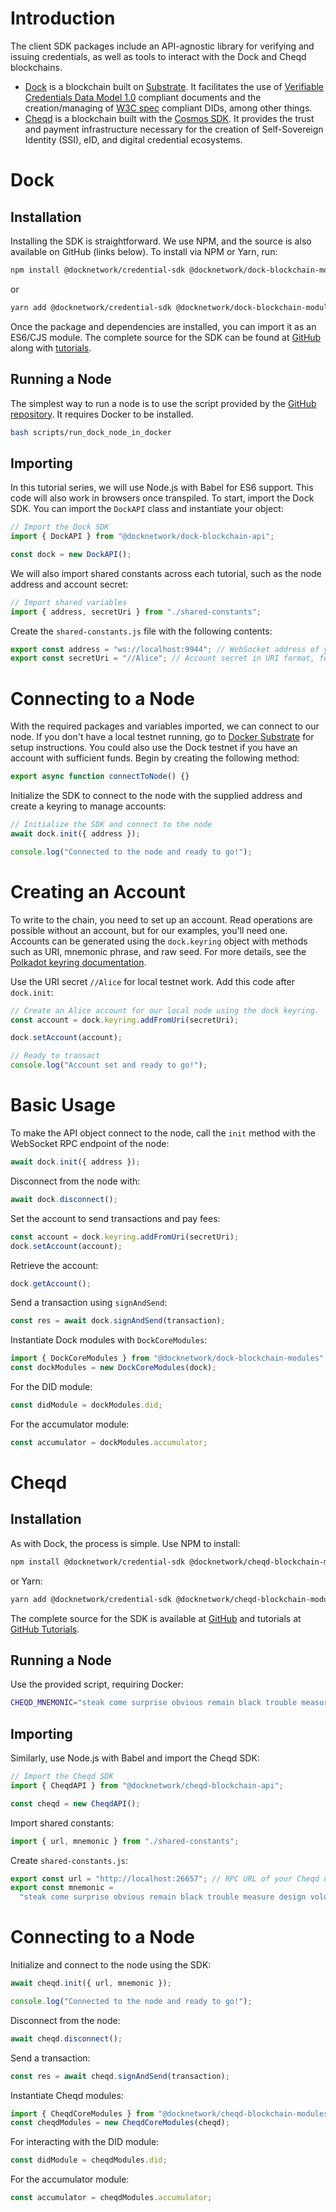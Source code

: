 # Introduction

The client SDK packages include an API-agnostic library for verifying and issuing credentials, as well as tools to interact with the Dock and Cheqd blockchains.

- [Dock](https://dock.io) is a blockchain built on [Substrate](https://www.parity.io/substrate/). It facilitates the use of [Verifiable Credentials Data Model 1.0](https://www.w3.org/TR/vc-data-model/) compliant documents and the creation/managing of [W3C spec](https://www.w3.org/TR/did-core) compliant DIDs, among other things.
- [Cheqd](https://cheqd.io/) is a blockchain built with the [Cosmos SDK](https://docs.cosmos.network/). It provides the trust and payment infrastructure necessary for the creation of Self-Sovereign Identity (SSI), eID, and digital credential ecosystems.

# Dock

## Installation

Installing the SDK is straightforward. We use NPM, and the source is also available on GitHub (links below). To install via NPM or Yarn, run:

```bash
npm install @docknetwork/credential-sdk @docknetwork/dock-blockchain-modules @docknetwork/dock-blockchain-api
```

or

```bash
yarn add @docknetwork/credential-sdk @docknetwork/dock-blockchain-modules @docknetwork/dock-blockchain-api
```

Once the package and dependencies are installed, you can import it as an ES6/CJS module. The complete source for the SDK can be found at [GitHub](https://github.com/docknetwork/sdk) along with [tutorials](https://github.com/docknetwork/dock-tutorials).

## Running a Node

The simplest way to run a node is to use the script provided by the [GitHub repository](https://github.com/docknetwork/sdk). It requires Docker to be installed.

```bash
bash scripts/run_dock_node_in_docker
```

## Importing

In this tutorial series, we will use Node.js with Babel for ES6 support. This code will also work in browsers once transpiled. To start, import the Dock SDK. You can import the `DockAPI` class and instantiate your object:

```javascript
// Import the Dock SDK
import { DockAPI } from "@docknetwork/dock-blockchain-api";

const dock = new DockAPI();
```

We will also import shared constants across each tutorial, such as the node address and account secret:

```javascript
// Import shared variables
import { address, secretUri } from "./shared-constants";
```

Create the `shared-constants.js` file with the following contents:

```javascript
export const address = "ws://localhost:9944"; // WebSocket address of your Dock node
export const secretUri = "//Alice"; // Account secret in URI format, for local testing
```

# Connecting to a Node

With the required packages and variables imported, we can connect to our node. If you don't have a local testnet running, go to [Docker Substrate](https://github.com/docknetwork/dock-substrate) for setup instructions. You could also use the Dock testnet if you have an account with sufficient funds. Begin by creating the following method:

```javascript
export async function connectToNode() {}
```

Initialize the SDK to connect to the node with the supplied address and create a keyring to manage accounts:

```javascript
// Initialize the SDK and connect to the node
await dock.init({ address });

console.log("Connected to the node and ready to go!");
```

# Creating an Account

To write to the chain, you need to set up an account. Read operations are possible without an account, but for our examples, you'll need one. Accounts can be generated using the `dock.keyring` object with methods such as URI, mnemonic phrase, and raw seed. For more details, see the [Polkadot keyring documentation](https://polkadot.js.org/api/start/keyring.html).

Use the URI secret `//Alice` for local testnet work. Add this code after `dock.init`:

```javascript
// Create an Alice account for our local node using the dock keyring.
const account = dock.keyring.addFromUri(secretUri);

dock.setAccount(account);

// Ready to transact
console.log("Account set and ready to go!");
```

# Basic Usage

To make the API object connect to the node, call the `init` method with the WebSocket RPC endpoint of the node:

```js
await dock.init({ address });
```

Disconnect from the node with:

```js
await dock.disconnect();
```

Set the account to send transactions and pay fees:

```js
const account = dock.keyring.addFromUri(secretUri);
dock.setAccount(account);
```

Retrieve the account:

```js
dock.getAccount();
```

Send a transaction using `signAndSend`:

```js
const res = await dock.signAndSend(transaction);
```

Instantiate Dock modules with `DockCoreModules`:

```js
import { DockCoreModules } from "@docknetwork/dock-blockchain-modules";
const dockModules = new DockCoreModules(dock);
```

For the DID module:

```js
const didModule = dockModules.did;
```

For the accumulator module:

```js
const accumulator = dockModules.accumulator;
```

# Cheqd

## Installation

As with Dock, the process is simple. Use NPM to install:

```bash
npm install @docknetwork/credential-sdk @docknetwork/cheqd-blockchain-modules @docknetwork/cheqd-blockchain-api
```

or Yarn:

```bash
yarn add @docknetwork/credential-sdk @docknetwork/cheqd-blockchain-modules @docknetwork/cheqd-blockchain-api
```

The complete source for the SDK is available at [GitHub](https://github.com/docknetwork/sdk) and tutorials at [GitHub Tutorials](https://github.com/docknetwork/dock-tutorials).

## Running a Node

Use the provided script, requiring Docker:

```bash
CHEQD_MNEMONIC="steak come surprise obvious remain black trouble measure design volume retreat float coach amused match album moment radio stuff crack orphan ranch dose endorse" bash scripts/run_cheqd_node_in_docker
```

## Importing

Similarly, use Node.js with Babel and import the Cheqd SDK:

```javascript
// Import the Cheqd SDK
import { CheqdAPI } from "@docknetwork/cheqd-blockchain-api";

const cheqd = new CheqdAPI();
```

Import shared constants:

```javascript
import { url, mnemonic } from "./shared-constants";
```

Create `shared-constants.js`:

```javascript
export const url = "http://localhost:26657"; // RPC URL of your Cheqd node
export const mnemonic =
  "steak come surprise obvious remain black trouble measure design volume retreat float coach amused match album moment radio stuff crack orphan ranch dose endorse"; // Mnemonic for testing
```

# Connecting to a Node

Initialize and connect to the node using the SDK:

```javascript
await cheqd.init({ url, mnemonic });

console.log("Connected to the node and ready to go!");
```

Disconnect from the node:

```js
await cheqd.disconnect();
```

Send a transaction:

```js
const res = await cheqd.signAndSend(transaction);
```

Instantiate Cheqd modules:

```js
import { CheqdCoreModules } from "@docknetwork/cheqd-blockchain-modules";
const cheqdModules = new CheqdCoreModules(cheqd);
```

For interacting with the DID module:

```js
const didModule = cheqdModules.did;
```

For the accumulator module:

```js
const accumulator = cheqdModules.accumulator;
```
